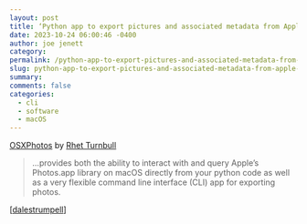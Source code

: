 ```yaml
---
layout: post
title: ‘Python app to export pictures and associated metadata from Apple Photos on macOS’
date: 2023-10-24 06:00:46 -0400
author: joe jenett
category: 
permalink: /python-app-to-export-pictures-and-associated-metadata-from-apple-photos-on-macos/
slug: python-app-to-export-pictures-and-associated-metadata-from-apple-photos-on-macos
summary: 
comments: false
categories:
  - cli
  - software
  - macOS
---
```

<a title="OSXPhotos - osxphotos 0.64.3 documentation" href="https://rhettbull.github.io/osxphotos/overview.html">OSXPhotos</a> by <a href="https://github.com/rhettbull">Rhet Turnbull</a>
<blockquote>
<p>
...provides both the ability to interact with and query Apple’s Photos.app library on macOS directly from your python code as well as a very flexible command line interface (CLI) app for exporting photos.
</p>
</blockquote>
[<a href="https://pinboard.in/u:dalestrumpell">dalestrumpell</a>]

<a href="https://brid.gy/publish/mastodon"></a>